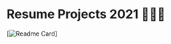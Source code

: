 # Resume Projects  2021 👨🏽‍💻

[![Readme Card](https://github-readme-stats.vercel.app/api/pin/?username=Faiyaz42&repo=Resume-Projects&theme=maroongold)]

